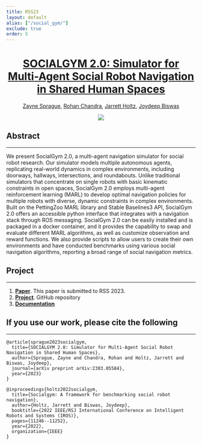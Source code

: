 ```yaml
---
title: RSS23
layout: default
alias: ["/social_gym/"]
exclude: true
order: 5
---
```



<center> <h1><u>SOCIALGYM 2.0: Simulator for Multi-Agent Social Robot Navigation in Shared Human Spaces</u></h1></center>
<p align="center">
  <a href="https://zaynesprague.com/">Zayne Sprague</a>, <a href="http://rohanchandra30.github.io/">Rohan Chandra</a>, <a href="https://www.linkedin.com/in/jarrett-holtz-79618a52">Jarrett Holtz</a>, <a href="https://www.joydeepb.com/">Joydeep Biswas</a> 
</p>


<p align="center">
  <img src="https://drive.google.com/uc?id=1-mdW21SIJiF4LUlxGxQClDlZhd5iHUDP" />
</p>


Abstract
--------  
***
We present SocialGym 2.0, a multi-agent navigation simulator for social robot research. Our simulator models multiple autonomous agents, replicating real-world dynamics in complex environments, including doorways, hallways, intersections, and roundabouts. Unlike traditional simulators that concentrate on single robots with basic kinematic constraints in open spaces, SocialGym 2.0 employs multi-agent reinforcement learning (MARL) to develop optimal navigation policies for multiple robots with diverse, dynamic constraints in complex environments. Built on the PettingZoo MARL library and Stable Baselines3 API, SocialGym 2.0 offers an accessible python interface that integrates with a navigation stack through ROS messaging. SocialGym 2.0 can be easily installed and is packaged in a docker container, and it provides the capability to swap and evaluate different MARL algorithms, as well as customize observation and reward functions. We also provide scripts to allow users to create their own environments and have conducted benchmarks using various social navigation algorithms, reporting a broad range of social navigation metrics.


Project
--------  
***

1. [**Paper**](https://arxiv.org/pdf/2303.05584.pdf). This paper is submitted to RSS 2023.
2. [**Project**](https://github.com/ut-amrl/SocialGym2). GitHub repository
3. [**Documentation**](https://amrl.cs.utexas.edu/SocialGym2/index.html)


## If you use our work, please cite the following
---

```
@article{sprague2023socialgym,
  title={SOCIALGYM 2.0: Simulator for Multi-Agent Social Robot Navigation in Shared Human Spaces},
  author={Sprague, Zayne and Chandra, Rohan and Holtz, Jarrett and Biswas, Joydeep},
  journal={arXiv preprint arXiv:2303.05584},
  year={2023}
}
```

```
@inproceedings{holtz2022socialgym,
  title={Socialgym: A framework for benchmarking social robot navigation},
  author={Holtz, Jarrett and Biswas, Joydeep},
  booktitle={2022 IEEE/RSJ International Conference on Intelligent Robots and Systems (IROS)},
  pages={11246--11252},
  year={2022},
  organization={IEEE}
}
```

<!-- <br><br> -->

<!-- Authors
---------------
***
| [Rohan Chandra](http://rohanchandra30.github.io/) | [Rahul Menon](https://www.linkedin.com/in/rmeno12/) | [Zayne Sprague](https://zaynesprague.com/) | [Arya Anantula](https://www.linkedin.com/in/arya-anantula-1aa3661aa/) |  [Joydeep Biswas](https://www.joydeepb.com/) | -->

<!-- | :--------------------: | :--------------------: | :--------------------: | :--------------------: | :--------------------: |
| UT Austin     | UT Austin     | UT Austin          | UT Austin     | UT Austin     |  -->
<!-- | <img src="https://obj.umiacs.umd.edu/badue-accepted/rss/rohan.png" width=580 height=580> | <img src="https://obj.umiacs.umd.edu/badue-accepted/rss/negar.png"> | <img src="https://obj.umiacs.umd.edu/badue-accepted/rss/joydeep.png" width=580 height=580> | <img src="https://obj.umiacs.umd.edu/badue-accepted/rss/peter.png"> |  <img src="https://obj.umiacs.umd.edu/badue-accepted/rss/peter.png"> |  -->